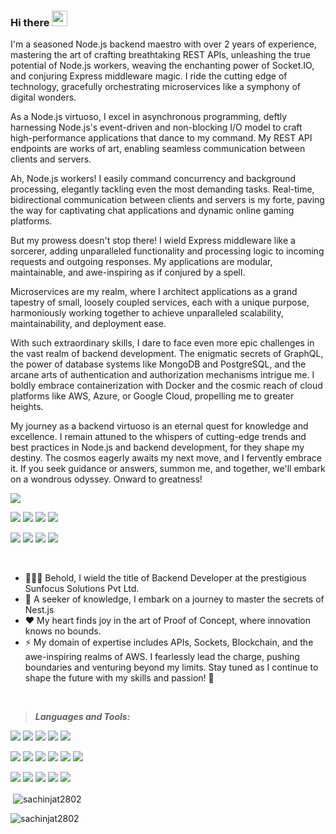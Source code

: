 ### Hi there <img src="https://media.giphy.com/media/hvRJCLFzcasrR4ia7z/giphy.gif" width="25px">

I'm a seasoned Node.js backend maestro with over 2 years of experience, mastering the art of crafting breathtaking REST APIs, unleashing the true potential of Node.js workers, weaving the enchanting power of Socket.IO, and conjuring Express middleware magic. I ride the cutting edge of technology, gracefully orchestrating microservices like a symphony of digital wonders.

As a Node.js virtuoso, I excel in asynchronous programming, deftly harnessing Node.js's event-driven and non-blocking I/O model to craft high-performance applications that dance to my command. My REST API endpoints are works of art, enabling seamless communication between clients and servers.

Ah, Node.js workers! I easily command concurrency and background processing, elegantly tackling even the most demanding tasks. Real-time, bidirectional communication between clients and servers is my forte, paving the way for captivating chat applications and dynamic online gaming platforms.

But my prowess doesn't stop there! I wield Express middleware like a sorcerer, adding unparalleled functionality and processing logic to incoming requests and outgoing responses. My applications are modular, maintainable, and awe-inspiring as if conjured by a spell.

Microservices are my realm, where I architect applications as a grand tapestry of small, loosely coupled services, each with a unique purpose, harmoniously working together to achieve unparalleled scalability, maintainability, and deployment ease.

With such extraordinary skills, I dare to face even more epic challenges in the vast realm of backend development. The enigmatic secrets of GraphQL, the power of database systems like MongoDB and PostgreSQL, and the arcane arts of authentication and authorization mechanisms intrigue me. I boldly embrace containerization with Docker and the cosmic reach of cloud platforms like AWS, Azure, or Google Cloud, propelling me to greater heights.

My journey as a backend virtuoso is an eternal quest for knowledge and excellence. I remain attuned to the whispers of cutting-edge trends and best practices in Node.js and backend development, for they shape my destiny. The cosmos eagerly awaits my next move, and I fervently embrace it. If you seek guidance or answers, summon me, and together, we'll embark on a wondrous odyssey. Onward to greatness!


![](https://komarev.com/ghpvc/?username=sachinjat2802&label=PROFILE+VIEWS)


[<img src="https://img.shields.io/badge/hackerrank%20-%23000000.svg?&style=for-the-badge&logo=hackerrank&logoColor=white%22"/>][hackerRank]
[<img src="https://img.shields.io/badge/linkedin-%23000000.svg?&style=for-the-badge&logo=linkedin&logoColor=white" />][linkedin]
[<img src="https://img.shields.io/badge/npm%20-%23000000.svg?&style=for-the-badge&logo=npm&logoColor=white%22"/>][npm]
[<img src="https://img.shields.io/badge/discord%20-%23000000.svg?&style=for-the-badge&logo=discord&logoColor=white%22"/>][discord]

[<img src="https://img.shields.io/badge/medium%20-%23000000.svg?&style=for-the-badge&logo=medium&logoColor=white%22"/>][medium1]
[<img src="https://img.shields.io/badge/instagram-%23000000.svg?&style=for-the-badge&logo=instagram&logoColor=white" />][instagram]
[<img src="https://img.shields.io/badge/gitlab1-%23000000.svg?&style=for-the-badge&logo=gitlab&logoColor=white" />][gitlab1]
[<img src="https://img.shields.io/badge/gitlab2-%23000000.svg?&style=for-the-badge&logo=gitlab&logoColor=white" />][gitlab2]






<br/>


- 👨🏾‍💻 Behold, I wield the title of Backend Developer at the prestigious Sunfocus Solutions Pvt Ltd. </span>
- 🌱 A seeker of knowledge, I embark on a journey to master the secrets of Nest.js</span>
- ❤️ My heart finds joy in the art of Proof of Concept, where innovation knows no bounds.</span>
- ⚡  My domain of expertise includes APIs, Sockets, Blockchain, and the awe-inspiring realms of AWS. I fearlessly lead the charge, pushing 
        boundaries and venturing beyond my limits.</span>
        Stay tuned as I continue to shape the future with my skills and passion! 🚀</span>


<br />




> ***Languages and Tools:***

[<img src="https://img.shields.io/badge/node.js%20-%23000000.svg?&style=for-the-badge&logo=node.js&logoColor=white"/>][Nodejs]
[<img src="https://img.shields.io/badge/npm%20-%23000000.svg?&style=for-the-badge&logo=npm&logoColor=white%22"/>][npm]
[<img src="https://img.shields.io/badge/express%20-%23000000.svg?&style=for-the-badge&logo=express&logoColor=white%22"/>][express]
[<img src="https://img.shields.io/badge/mongodb%20-%23000000.svg?&style=for-the-badge&logo=mongodb&logoColor=white%22"/>][MongoDB]
[<img src="https://img.shields.io/badge/firebase%20-%23000000.svg?&style=for-the-badge&logo=firebase&logoColor=white%22"/>][firebase]

[<img src="https://img.shields.io/badge/aws%20-%23000000.svg?&style=for-the-badge&logo=amazon&logoColor=white%22"/>][aws]
[<img src="https://img.shields.io/badge/socket.io%20-%23000000.svg?&style=for-the-badge&logo=socket.io&logoColor=white%22"/>][socket.io]
[<img src="https://img.shields.io/badge/dart%20-%23000000.svg?&style=for-the-badge&logo=dart&logoColor=white%22"/>][dart]
[<img src="https://img.shields.io/badge/flutter%20-%23000000.svg?&style=for-the-badge&logo=flutter&logoColor=white%22"/>][flutter]
[<img src="https://img.shields.io/badge/android%20-%23000000.svg?&style=for-the-badge&logo=android&logoColor=white%22"/>][android]
[<img src="https://img.shields.io/badge/ios%20-%23000000.svg?&style=for-the-badge&logo=ios&logoColor=white%22"/>][ios]

[<img src="https://img.shields.io/badge/javascript%20-%23000000.svg?&style=for-the-badge&logo=javascript&logoColor=white%22"/>][Javascript]
[<img src="https://img.shields.io/badge/ECMAScript%20-%23000000.svg?&style=for-the-badge&logo=ECMAScript&logoColor=white%22"/>][ecmascript]
[<img src="https://img.shields.io/badge/typescript%20-%23000000.svg?&style=for-the-badge&logo=typescript&logoColor=white%22"/>][typescript]
[<img src="https://img.shields.io/badge/python%20-%23000000.svg?&style=for-the-badge&logo=python&logoColor=white%22"/>][python]
[<img src="https://img.shields.io/badge/mulesoft%20-%23000000.svg?&style=for-the-badge&logo=mulesoft&logoColor=white%22"/>][mulesoft]






 

<p>&nbsp;<img align="center" src="https://github-readme-stats.vercel.app/api?username=sachinjat2802&show_icons=true&locale=en&theme=dark" alt="sachinjat2802" /></p>

<p><img align="center" src="https://github-readme-streak-stats.herokuapp.com/?user=sachinjat2802&theme=dark" alt="sachinjat2802" /></p>








































[instagram]: https://www.instagram.com/__monnu__
[linkedin]:https://www.linkedin.com/in/sachin-jat-2802/

[Nodejs]: https://nodejs.org/en/
[npm]:https://www.npmjs.com/~sachin.virtoustack
[hackerRank]:https://www.hackerrank.com/sachinjat2802
[discord]:https://discord.com/channels/710138849350647871/898942255757422663
[express]:https://expressjs.com/
[MongoDB]:https://www.mongodb.com/home
[firebase]:https://firebase.google.com/docs/auth/web/google-signin
[aws]:https://aws.amazon.com/console/
[medium1]:https://medium.com/@sachin.jat

[socket.io]:https://socket.io/
[gitlab1]:https://gitlab.com/sachinjat2802
[gitlab2]:https://gitlab.com/sachin.jat
[dart]:https://dart.dev/
[flutter]:https://flutter.dev/?gclid=CjwKCAiAkfucBhBBEiwAFjbkr0i_-sgqqqwkVVz5kqCJBUfS6BiF803lbS0wiOa1eGWiocLf6j4DZhoCKC8QAvD_BwE&gclsrc=aw.ds
[android]:https://www.android.com/intl/en_in/
[ios]:https://www.android.com/intl/en_in/

[Javascript]:https://www.javascript.com/
[ecmascript]:https://www.ecma-international.org/publications-and-standards/standards/ecma-262/
[typescript]:https://www.typescriptlang.org/
[java]:https://www.java.com/en/
[python]:https://www.python.org/
[mulesoft]:https://www.mulesoft.com/



